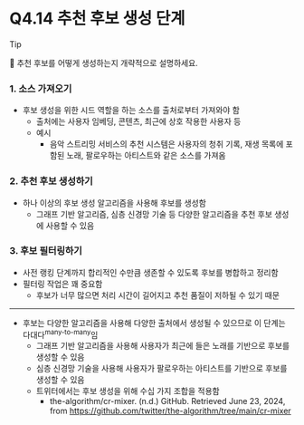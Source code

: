 # Q4.14 추천 후보 생성 단계

> [!Tip]
>
> 🙋  추천 후보를 어떻게 생성하는지 개략적으로 설명하세요.

### 1. 소스 가져오기

-   후보 생성을 위한 시드 역할을 하는 소스를 출처로부터 가져와야 함
    -   출처에는 사용자 임베딩, 콘텐츠, 최근에 상호 작용한 사용자 등
    -   예시
        -   음악 스트리밍 서비스의 추천 시스템은 사용자의 청취 기록, 재생 목록에 포함된 노래, 팔로우하는 아티스트와 같은 소스를 가져옴

### 2. 추천 후보 생성하기

-   하나 이상의 후보 생성 알고리즘을 사용해 후보를 생성함
    -   그래프 기반 알고리즘, 심층 신경망 기술 등 다양한 알고리즘을 추천 후보 생성에 사용할 수 있음

### 3. 후보 필터링하기

-   사전 랭킹 단계까지 합리적인 수만큼 생존할 수 있도록 후보를 병합하고 정리함
-   필터링 작업은 꽤 중요함
    -   후보가 너무 많으면 처리 시간이 길어지고 추천 품질이 저하될 수 있기 때문

---

-   후보는 다양한 알고리즘을 사용해 다양한 출처에서 생성될 수 있으므로 이 단계는 다대다<sup>many-to-many</sup>임
    -   그래프 기반 알고리즘을 사용해 사용자가 최근에 들은 노래를 기반으로 후보를 생성할 수 있음
    -   심층 신경망 기술을 사용해 사용자가 팔로우하는 아티스트를 기반으로 후보를 생성할 수 있음
    -   트위터에서는 후보 생성을 위해 수십 가지 조합을 적용함
        -   the-algorithm/cr-mixer. (n.d.) GitHub. Retrieved June 23, 2024, from https://github.com/twitter/the-algorithm/tree/main/cr-mixer
